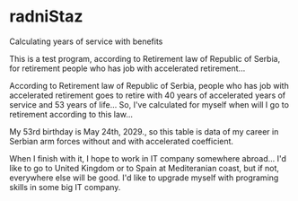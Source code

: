 # radniStaz
Calculating years of service with benefits

This is a test program, according to Retirement law of Republic of Serbia, for retirement people who has job with accelerated retirement...

According to Retirement law of Republic of Serbia, people who has job with accelerated retirement goes to retire with 40 years of accelerated years of service and 53 years of life... So, I've calculated for myself when will I go to retirement according to this law...

My 53rd birthday is May 24th, 2029., so this table is data of my career in Serbian arm forces without and with accelerated coefficient.

When I finish with it, I hope to work in IT company somewhere abroad... I'd like to go to United Kingdom or to Spain at Mediteranian coast, but if not, everywhere else will be good. I'd like to upgrade myself with programing skills in some big IT company.
